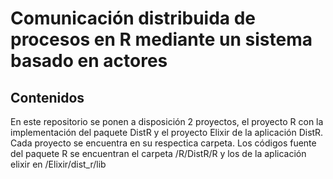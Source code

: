 # Comunicación distribuida de procesos en R mediante un sistema basado en actores


## Contenidos
En este repositorio se ponen a disposición 2 proyectos, el proyecto R con la implementación del paquete DistR y el proyecto Elixir de la aplicación DistR. Cada proyecto se encuentra en su respectica carpeta.
Los códigos fuente del paquete R se encuentran el carpeta /R/DistR/R y los de la aplicación elixir en /Elixir/dist_r/lib 


